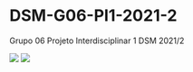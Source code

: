 # DSM-G06-PI1-2021-2
Grupo 06 Projeto Interdisciplinar 1 DSM 2021/2

<p>
	<img src="https://cdn.jsdelivr.net/gh/devicons/devicon/icons/html5/html5-original.svg" />
	<img src="https://cdn.jsdelivr.net/gh/devicons/devicon/icons/css3/css3-original.svg" />
</p>